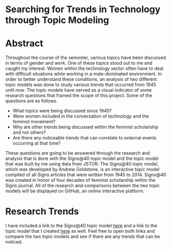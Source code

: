 # Searching for Trends in Technology through Topic Modeling

#   Abstract

  Throughout the course of the semester, various topics have been discussed in terms of gender and work. One of these topics 
  stood out to me and caught my interest. Women within the technology sector often have to deal with difficult situations while working 
  in a male-dominated environment. In order to better understand these conditions, an analysis of two different topic models was done to 
  study various trends that occurred from 1945 until now. The topic models have served as a visual indicator of some research questions 
  that framed the scope of this project. Some of the questions are as follows. 
  
  * What topics were being discussed since 1945?
  * Were women included in the conversation of technology and the feminist movement? 
  * Why are other trends being discussed within the feminist scholarship and not others?
  * Are there any noticeable trends that can correlate to external events occurring at that time?
  
These questions are going to be answered through the research and analysis that is done with the Signs@40 topic model and the topic model 
that was built by me using data from JSTOR. The Signs@40 topic model, which was developed by Andrew Goldstone, is an interactive topic 
model compiled of all Signs articles that were written from 1945 to 2014. Signs@40 was created in honor of four decades of feminist 
scholarship within the Signs journal. All of the research and comparisons between the two topic models will be displayed on GitHub, an 
online interactive platform.
  
  # Research Trends
  
I have included a link to the Signs@40 topic model [here](http://signsat40.signsjournal.org/topic-model/) and a link to the topic model that I created [here](https://kaydub14.github.io/dh-topic-models-2/) as well. Feel free to open both links and compare the two topic models and see if there are any trends that can be noticed. 
  
  
